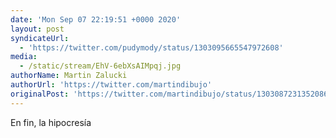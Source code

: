 ```yaml
---
date: 'Mon Sep 07 22:19:51 +0000 2020'
layout: post
syndicateUrl:
  - 'https://twitter.com/pudymody/status/1303095665547972608'
media:
  - /static/stream/EhV-6ebXsAIMpqj.jpg
authorName: Martin Zalucki
authorUrl: 'https://twitter.com/martindibujo'
originalPost: 'https://twitter.com/martindibujo/status/1303087231352086535'
---
```

En fin, la hipocresía 